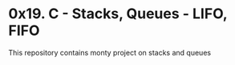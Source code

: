 # 0x19. C - Stacks, Queues - LIFO, FIFO

This repository contains monty project on stacks and queues
